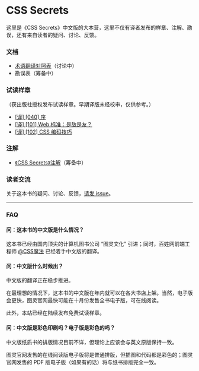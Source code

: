 # CSS Secrets

这里是《CSS Secrets》中文版的大本营，这里不仅有译者发布的样章、注解、勘误，还有来自读者的疑问、讨论、反馈。

### 文档

* [术语翻译对照表](https://github.com/cssmagic/CSS-Secrets/issues/1)（讨论中）
* 勘误表（筹备中）

### 试读样章

（获出版社授权发布试读样章。早期译版未经校审，仅供参考。）

* [[译] [040] 序](https://github.com/cssmagic/CSS-Secrets/issues/5)
* [[译] [101] Web 标准：是敌是友？](https://github.com/cssmagic/CSS-Secrets/issues/7)
* [[译] [102] CSS 编码技巧](https://github.com/cssmagic/CSS-Secrets/issues/8)

### 注解

* [《CSS Secrets》注解](https://github.com/cssmagic/CSS-Secrets/tree/master/notes)（筹备中）

### 读者交流

关于这本书的疑问、讨论、反馈，[请发 issue](https://github.com/cssmagic/CSS-Secrets/issues)。

***

### FAQ

#### 问：这本书的中文版是什么情况？

这本书已经由国内顶尖的计算机图书公司 “图灵文化” 引进；同时，百姓网前端工程师 [@CSS魔法](http://weibo.com/cssmagic) 已经着手中文版的翻译。

#### 问：中文版什么时候出？

中文版的翻译正在稳步推进。

在最理想的情况下，这本书的中文版在年内就可以在各大书店上架。当然，电子版会更快，图灵官网最快可能在十月份发售全书电子版，可在线阅读。

此外，本站已经在陆续发布免费试读样章。

#### 问：中文版是彩色印刷吗？电子版是彩色的吗？

中文版纸质书的排版情况目前不详，但理论上应该会与英文原版保持一致。

图灵官网发售的在线阅读版电子版将是普通排版，但插图和代码都是彩色的；图灵官网发售的 PDF 版电子版（如果有的话）将与纸书排版完全一致。
